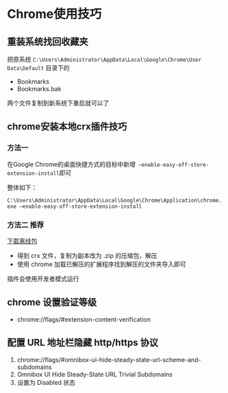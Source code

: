 # Chrome使用技巧

## 重装系统找回收藏夹

把原系统 `C:\Users\Administrator\AppData\Local\Google\Chrome\User Data\Default` 目录下的

- Bookmarks
- Bookmarks.bak

两个文件复制到新系统下重启就可以了

## chrome安装本地crx插件技巧

### 方法一

在Google Chrome的桌面快捷方式的目标中新增` –enable-easy-off-store-extension-install`即可

整体如下：

`C:\Users\Administrator\AppData\Local\Google\Chrome\Application\chrome.exe –enable-easy-off-store-extension-install`

### 方法二 推荐

[下载离线包](http://yurl.sinaapp.com/crx.php)

- 得到 crx 文件，复制为副本改为 .zip 的压缩包，解压
- 使用 chrome 加载已解压的扩展程序找到解压的文件夹导入即可

插件会使用开发者模式运行

## chrome 设置验证等级

- chrome://flags/#extension-content-verification

## 配置 URL 地址栏隐藏 http/https 协议

1. chrome://flags/#omnibox-ui-hide-steady-state-url-scheme-and-subdomains
2. Omnibox UI Hide Steady-State URL Trivial Subdomains
3. 设置为 Disabled 状态
